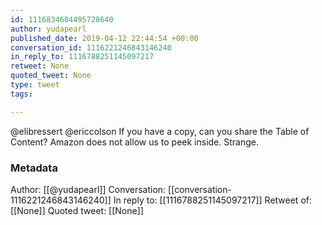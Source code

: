 ```yaml
---
id: 1116834604495728640
author: yudapearl
published_date: 2019-04-12 22:44:54 +00:00
conversation_id: 1116221246843146240
in_reply_to: 1116788251145097217
retweet: None
quoted_tweet: None
type: tweet
tags:

---
```


@elibressert @ericcolson If you have a copy, can you share the Table of Content? Amazon does not allow us to peek inside. Strange.

### Metadata

Author: [[@yudapearl]]
Conversation: [[conversation-1116221246843146240]]
In reply to: [[1116788251145097217]]
Retweet of: [[None]]
Quoted tweet: [[None]]

